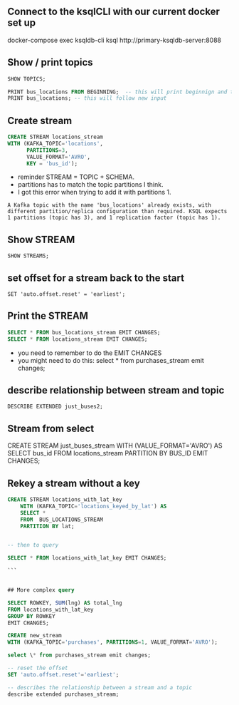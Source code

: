 ## Connect to the ksqlCLI with our current docker set up

docker-compose exec ksqldb-cli ksql http://primary-ksqldb-server:8088

## Show / print topics

```sql
SHOW TOPICS;
```

```sql
PRINT bus_locations FROM BEGINNING;  -- this will print beginnign and then follow
PRINT bus_locations; -- this will follow new input
```

## Create stream

```sql
CREATE STREAM locations_stream
WITH (KAFKA_TOPIC='locations',
      PARTITIONS=3,
      VALUE_FORMAT='AVRO',
      KEY = 'bus_id');
```

- reminder STREAM = TOPIC + SCHEMA.
- partitions has to match the topic partitions I think.
- I got this error when trying to add it with partitions 1.

```
A Kafka topic with the name 'bus_locations' already exists, with different partition/replica configuration than required. KSQL expects 1 partitions (topic has 3), and 1 replication factor (topic has 1).
```

## Show STREAM

```sqls
SHOW STREAMS;
```

## set offset for a stream back to the start

```
SET 'auto.offset.reset' = 'earliest';
```

## Print the STREAM

```sql
SELECT * FROM bus_locations_stream EMIT CHANGES;
SELECT * FROM locations_stream EMIT CHANGES;


```

- you need to remember to do the EMIT CHANGES
- you might need to do this: select \* from purchases_stream emit changes;

## describe relationship between stream and topic

```
DESCRIBE EXTENDED just_buses2;
```

## Stream from select

CREATE STREAM just_buses_stream
WITH (VALUE_FORMAT='AVRO')
AS SELECT bus_id FROM locations_stream
PARTITION BY BUS_ID
EMIT CHANGES;

## Rekey a stream without a key

````sql
CREATE STREAM locations_with_lat_key
    WITH (KAFKA_TOPIC='locations_keyed_by_lat') AS
    SELECT *
    FROM  BUS_LOCATIONS_STREAM
    PARTITION BY lat;


-- then to query

SELECT * FROM locations_with_lat_key EMIT CHANGES;

```


## More complex query

SELECT ROWKEY, SUM(lng) AS total_lng
FROM locations_with_lat_key
GROUP BY ROWKEY
EMIT CHANGES;

CREATE new_stream
WITH (KAFKA_TOPIC='purchases', PARTITIONS=1, VALUE_FORMAT='AVRO');

select \* from purchases_stream emit changes;

-- reset the offset
SET 'auto.offset.reset'='earliest';

-- describes the relationship between a stream and a topic
describe extended purchases_stream;
````
